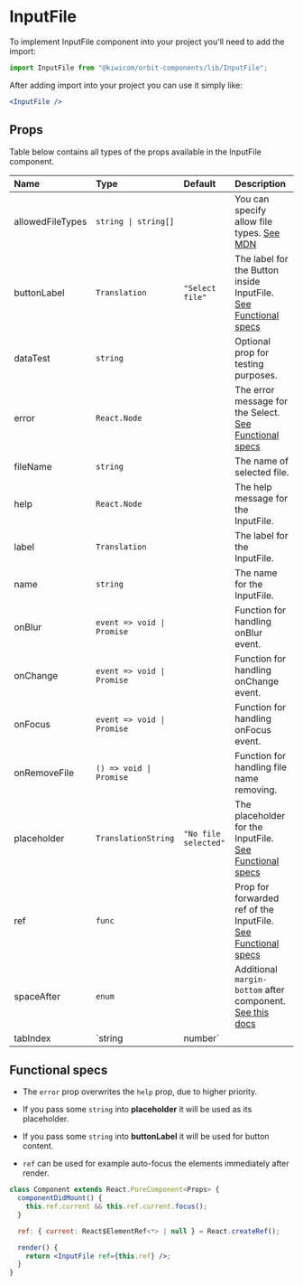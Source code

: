 # InputFile

To implement InputFile component into your project you'll need to add the import:

```jsx
import InputFile from "@kiwicom/orbit-components/lib/InputFile";
```

After adding import into your project you can use it simply like:

```jsx
<InputFile />
```

## Props

Table below contains all types of the props available in the InputFile component.

| Name             | Type                       | Default              | Description                                                                                                                                                    |
| :--------------- | :------------------------- | :------------------- | :------------------------------------------------------------------------------------------------------------------------------------------------------------- |
| allowedFileTypes | `string \| string[]`       |                      | You can specify allow file types. [See MDN](https://developer.mozilla.org/en-US/docs/Web/HTML/Element/input/file#Unique_file_type_specifiers)                  |
| buttonLabel      | `Translation`              | `"Select file"`      | The label for the Button inside InputFile. [See Functional specs](#functional-specs)                                                                           |
| dataTest         | `string`                   |                      | Optional prop for testing purposes.                                                                                                                            |
| error            | `React.Node`               |                      | The error message for the Select. [See Functional specs](#functional-specs)                                                                                    |
| fileName         | `string`                   |                      | The name of selected file.                                                                                                                                     |
| help             | `React.Node`               |                      | The help message for the InputFile.                                                                                                                            |
| label            | `Translation`              |                      | The label for the InputFile.                                                                                                                                   |
| name             | `string`                   |                      | The name for the InputFile.                                                                                                                                    |
| onBlur           | `event => void \| Promise` |                      | Function for handling onBlur event.                                                                                                                            |
| onChange         | `event => void \| Promise` |                      | Function for handling onChange event.                                                                                                                          |
| onFocus          | `event => void \| Promise` |                      | Function for handling onFocus event.                                                                                                                           |
| onRemoveFile     | `() => void \| Promise`    |                      | Function for handling file name removing.                                                                                                                      |
| placeholder      | `TranslationString`        | `"No file selected"` | The placeholder for the InputFile. [See Functional specs](#functional-specs)                                                                                   |
| ref              | `func`                     |                      | Prop for forwarded ref of the InputFile. [See Functional specs](#functional-specs)                                                                             |
| spaceAfter       | `enum`                     |                      | Additional `margin-bottom` after component. [See this docs](https://github.com/kiwicom/orbit/tree/master/packages/orbit-components/src/common/getSpacingToken) |
| tabIndex         | `string                    | number`              |                                                                                                                                                                | Specifies the tab order of an element |

## Functional specs

- The `error` prop overwrites the `help` prop, due to higher priority.

- If you pass some `string` into **placeholder** it will be used as its placeholder.

- If you pass some `string` into **buttonLabel** it will be used for button content.

- `ref` can be used for example auto-focus the elements immediately after render.

```jsx
class Component extends React.PureComponent<Props> {
  componentDidMount() {
    this.ref.current && this.ref.current.focus();
  }

  ref: { current: React$ElementRef<*> | null } = React.createRef();

  render() {
    return <InputFile ref={this.ref} />;
  }
}
```
